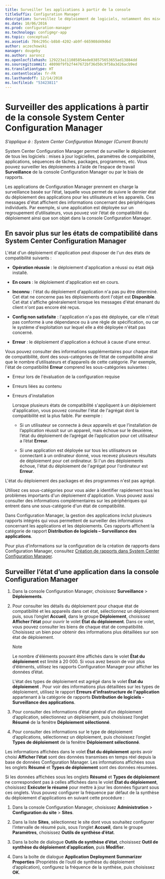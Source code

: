 ```yaml
---
title: Surveiller les applications à partir de la console
titleSuffix: Configuration Manager
description: Surveillez le déploiement de logiciels, notamment des mises à jour, des paramètres de compatibilité et des applications à l’aide de l’espace de travail Surveillance dans Configuration Manager.
ms.date: 10/06/2016
ms.prod: configuration-manager
ms.technology: configmgr-app
ms.topic: conceptual
ms.assetid: 784c295c-b8b8-4202-ab9f-665908d49d6d
author: aczechowski
manager: dougeby
ms.author: aaroncz
ms.openlocfilehash: 129223a111085854ede038575653655ad13884dd
ms.sourcegitcommit: 48098f9fb2f447672bf36d50c9f58a3d26acb9ed
ms.translationtype: HT
ms.contentlocale: fr-FR
ms.lasthandoff: 12/14/2018
ms.locfileid: "53423811"
---
```

# <a name="monitor-applications-from-the-system-center-configuration-manager-console"></a>Surveiller des applications à partir de la console System Center Configuration Manager

*S’applique à : System Center Configuration Manager (Current Branch)*


System Center Configuration Manager permet de surveiller le déploiement de tous les logiciels : mises à jour logicielles, paramètres de compatibilité, applications, séquences de tâches, packages, programmes, etc. Vous pouvez surveiller les déploiements à l’aide de l’espace de travail **Surveillance** de la console Configuration Manager ou par le biais de rapports.  

 Les applications de Configuration Manager prennent en charge la surveillance basée sur l’état, laquelle vous permet de suivre le dernier état du déploiement des applications pour les utilisateurs et les appareils. Ces messages d'état affichent des informations concernant des périphériques individuels. Par exemple, si une application est déployée sur un regroupement d’utilisateurs, vous pouvez voir l’état de compatibilité du déploiement ainsi que son objet dans la console Configuration Manager.  

## <a name="learn-about-compliance-states-in-system-center-configuration-manager"></a>En savoir plus sur les états de compatibilité dans System Center Configuration Manager
 L'état d'un déploiement d'application peut disposer de l'un des états de compatibilité suivants :  

-   **Opération réussie** : le déploiement d'application a réussi ou était déjà installé.  

-   **En cours** : le déploiement d'application est en cours.  

-   **Inconnu** : l'état du déploiement d'application n'a pas pu être déterminé. Cet état ne concerne pas les déploiements dont l'objet est **Disponible**. Cet état s'affiche généralement lorsque les messages d'état émanant du client n'ont pas encore été reçus.  

-   **Config non satisfaite** : l'application n'a pas été déployée, car elle n'était pas conforme à une dépendance ou à une règle de spécification, ou car le système d'exploitation sur lequel elle a été déployée n'était pas concerné.  

-   **Erreur** : le déploiement d'application a échoué à cause d'une erreur.  

Vous pouvez consulter des informations supplémentaires pour chaque état de compatibilité, dont des sous-catégories de l’état de compatibilité ainsi que le nombre d’utilisateurs et d’appareils de cette catégorie. Par exemple, l'état de compatibilité **Erreur** comprend les sous-catégories suivantes :  

- Erreur lors de l'évaluation de la configuration requise  

- Erreurs liées au contenu  

- Erreurs d'installation  

  Lorsque plusieurs états de compatibilité s'appliquent à un déploiement d'application, vous pouvez consulter l'état de l'agrégat dont la compatibilité est la plus faible. Par exemple :  

  -   Si un utilisateur se connecte à deux appareils et que l’installation de l’application réussit sur un appareil, mais échoue sur le deuxième, l’état du déploiement de l’agrégat de l’application pour cet utilisateur a l’état **Erreur**.  

  -   Si une application est déployée sur tous les utilisateurs se connectant à un ordinateur donné, vous recevez plusieurs résultats de déploiement pour cet ordinateur. Si l'un des déploiements échoue, l'état du déploiement de l'agrégat pour l'ordinateur est **Erreur**.  

L'état du déploiement des packages et des programmes n'est pas agrégé.  

 Utilisez ces sous-catégories pour vous aider à identifier rapidement tous les problèmes importants d'un déploiement d'application. Vous pouvez aussi consulter des informations complémentaires sur les périphériques qui entrent dans une sous-catégorie d'un état de compatibilité.  

 Dans Configuration Manager, la gestion des applications inclut plusieurs rapports intégrés qui vous permettent de surveiller des informations concernant les applications et les déploiements. Ces rapports affichent la catégorie de rapport **Distribution de logiciels – Surveillance des applications**.  

 Pour plus d’informations sur la configuration de la création de rapports dans Configuration Manager, consultez [Création de rapports dans System Center Configuration Manager](../../core/servers/manage/reporting.md).  

## <a name="monitor-the-state-of-an-application-in-the-configuration-manager-console"></a>Surveiller l’état d’une application dans la console Configuration Manager  

1.  Dans la console Configuration Manager, choisissez **Surveillance** > **Déploiements**.  

3.  Pour consulter les détails du déploiement pour chaque état de compatibilité et les appareils dans cet état, sélectionnez un déploiement puis, sous l’onglet **Accueil**, dans le groupe **Déploiement**, choisissez **Afficher l’état** pour ouvrir le volet **État du déploiement**. Dans ce volet, vous pouvez consulter les biens de chaque état de compatibilité. Choisissez un bien pour obtenir des informations plus détaillées sur son état de déploiement.  

    > [!NOTE]  
    >  Le nombre d'éléments pouvant être affichés dans le volet **État du déploiement** est limité à 20 000. Si vous avez besoin de voir plus d’éléments, utilisez les rapports Configuration Manager pour afficher les données d’état.  
    >   
    >  L'état des types de déploiement est agrégé dans le volet **État du déploiement** . Pour voir des informations plus détaillées sur les types de déploiement, utilisez le rapport **Erreurs d'infrastructure de l'application** appartenant à la catégorie de rapports **Distribution de logiciels - Surveillance des applications**.  

4.  Pour consulter des informations d’état général d’un déploiement d’application, sélectionnez un déploiement, puis choisissez l’onglet **Résumé** de la fenêtre **Déploiement sélectionné**.  

5.  Pour consulter des informations sur le type de déploiement d’applications, sélectionnez un déploiement, puis choisissez l’onglet **Types de déploiement** de la fenêtre **Déploiement sélectionné**.  

Les informations affichées dans le volet **État du déploiement** après avoir choisi **Afficher l’état** sont des données transmises en temps réel depuis la base de données Configuration Manager. Les informations affichées sous les onglets **Résumé** et **Types de déploiement** sont des données résumées.

Si les données affichées sous les onglets **Résumé** et **Types de déploiement** ne correspondent pas à celles affichées dans le volet **État du déploiement**, choisissez **Exécuter le résumé** pour mettre à jour les données figurant sous ces onglets. Vous pouvez configurer la fréquence par défaut de la synthèse du déploiement d'applications en suivant cette procédure :  

1. Dans la console Configuration Manager, choisissez **Administration** > **Configuration du site** > **Sites**.

2. Dans la liste **Sites**, sélectionnez le site dont vous souhaitez configurer l’intervalle de résumé puis, sous l’onglet **Accueil**, dans le groupe **Paramètres**, choisissez **Outils de synthèse d’état**.

3. Dans la boîte de dialogue **Outils de synthèse d’état**, choisissez **Outil de synthèse du déploiement d’application**, puis **Modifier**.  

4. Dans la boîte de dialogue **Application Deployment Summarizer Properties** (Propriétés de l’outil de synthèse du déploiement d’application), configurez la fréquence de la synthèse, puis choisissez **OK**.  
